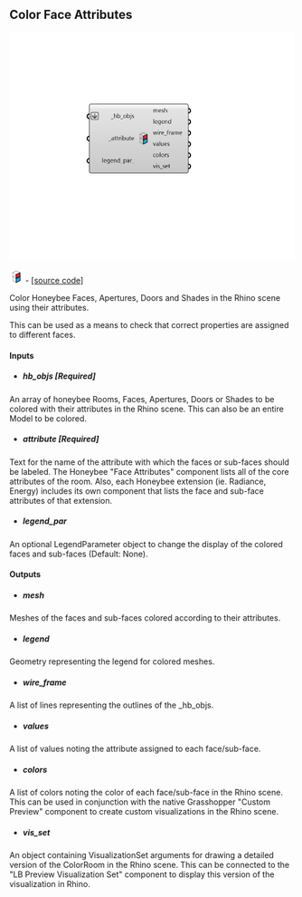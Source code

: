 ## Color Face Attributes

![](../../images/components/Color_Face_Attributes.png)

![](../../images/icons/Color_Face_Attributes.png) - [[source code]](https://github.com/ladybug-tools/honeybee-grasshopper-core/blob/master/honeybee_grasshopper_core/src//HB%20Color%20Face%20Attributes.py)


Color Honeybee Faces, Apertures, Doors and Shades in the Rhino scene using their attributes. 

This can be used as a means to check that correct properties are assigned to different faces. 



#### Inputs
* ##### hb_objs [Required]
An array of honeybee Rooms, Faces, Apertures, Doors or Shades to be colored with their attributes in the Rhino scene. This can also be an entire Model to be colored. 
* ##### attribute [Required]
Text for the name of the attribute with which the faces or sub-faces should be labeled. The Honeybee "Face Attributes" component lists all of the core attributes of the room. Also, each Honeybee extension (ie. Radiance, Energy) includes its own component that lists the face and sub-face attributes of that extension. 
* ##### legend_par 
An optional LegendParameter object to change the display of the colored faces and sub-faces (Default: None). 

#### Outputs
* ##### mesh
Meshes of the faces and sub-faces colored according to their attributes. 
* ##### legend
Geometry representing the legend for colored meshes. 
* ##### wire_frame
A list of lines representing the outlines of the _hb_objs. 
* ##### values
A list of values noting the attribute assigned to each face/sub-face. 
* ##### colors
A list of colors noting the color of each face/sub-face in the Rhino scene. This can be used in conjunction with the native Grasshopper "Custom Preview" component to create custom visualizations in the Rhino scene. 
* ##### vis_set
An object containing VisualizationSet arguments for drawing a detailed version of the ColorRoom in the Rhino scene. This can be connected to the "LB Preview Visualization Set" component to display this version of the visualization in Rhino. 